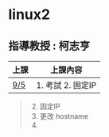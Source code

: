 # linux2 
## 指導教授 : 柯志亨

上課 | 上課內容
----|----
[9/5](https://github.com/yucing/linux2/blob/main/week/week1.md)|1. 考試 2. 固定IP
> 2. 固定IP
> 3. 更改 hostname
> 4. 
